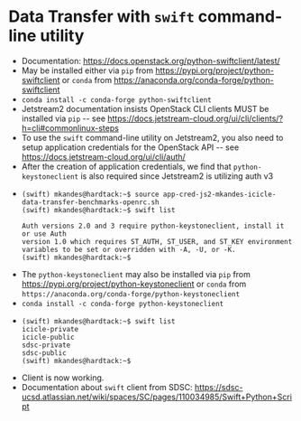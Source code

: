 # Data Transfer with `swift` command-line utility

- Documentation: https://docs.openstack.org/python-swiftclient/latest/
- May be installed either via `pip` from https://pypi.org/project/python-swiftclient or `conda` from https://anaconda.org/conda-forge/python-swiftclient
- `conda install -c conda-forge python-swiftclient`
- Jetstream2 documentation insists OpenStack CLI clients MUST be installed via `pip` -- see https://docs.jetstream-cloud.org/ui/cli/clients/?h=cli#commonlinux-steps
- To use the `swift` command-line utility on Jetstream2, you also need to setup application credentials for the OpenStack API -- see https://docs.jetstream-cloud.org/ui/cli/auth/
- After the creation of application credentials, we find that `python-keystoneclient` is also required since Jetstream2 is utilizing auth v3
- ```
  (swift) mkandes@hardtack:~$ source app-cred-js2-mkandes-icicle-data-transfer-benchmarks-openrc.sh
  (swift) mkandes@hardtack:~$ swift list

  Auth versions 2.0 and 3 require python-keystoneclient, install it or use Auth
  version 1.0 which requires ST_AUTH, ST_USER, and ST_KEY environment
  variables to be set or overridden with -A, -U, or -K.
  (swift) mkandes@hardtack:~$
  ```
- The `python-keystoneclient` may also be installed via `pip` from https://pypi.org/project/python-keystoneclient or `conda` from `https://anaconda.org/conda-forge/python-keystoneclient`
- `conda install -c conda-forge python-keystoneclient`
- ```
  (swift) mkandes@hardtack:~$ swift list
  icicle-private
  icicle-public
  sdsc-private
  sdsc-public
  (swift) mkandes@hardtack:~$
  ```
- Client is now working. 
- Documentation about `swift` client from SDSC: https://sdsc-ucsd.atlassian.net/wiki/spaces/SC/pages/110034985/Swift+Python+Script
